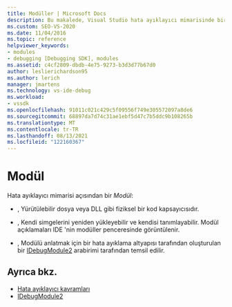```yaml
---
title: Modüller | Microsoft Docs
description: Bu makalede, Visual Studio hata ayıklayıcı mimarisinde bir modülün tanımı ve rolü açıklanır.
ms.custom: SEO-VS-2020
ms.date: 11/04/2016
ms.topic: reference
helpviewer_keywords:
- modules
- debugging [Debugging SDK], modules
ms.assetid: c4cf2809-dbdb-4e75-9273-b3d3d77b67d0
author: leslierichardson95
ms.author: lerich
manager: jmartens
ms.technology: vs-ide-debug
ms.workload:
- vssdk
ms.openlocfilehash: 91011c021c429c5f09556f749e305572097a8de6
ms.sourcegitcommit: 68897da7d74c31ae1ebf5d47c7b5ddc9b108265b
ms.translationtype: MT
ms.contentlocale: tr-TR
ms.lasthandoff: 08/13/2021
ms.locfileid: "122160367"
---
```

# <a name="modules"></a>Modül
Hata ayıklayıcı mimarisi açısından bir *Modül*:

- , Yürütülebilir dosya veya DLL gibi fiziksel bir kod kapsayıcısıdır.

- , Kendi simgelerini yeniden yükleyebilir ve kendisi tanımlayabilir. Modül açıklamaları IDE 'nin modüller penceresinde görüntülenir.

- , Modülü anlatmak için bir hata ayıklama altyapısı tarafından oluşturulan bir [IDebugModule2](../../extensibility/debugger/reference/idebugmodule2.md) arabirimi tarafından temsil edilir.

## <a name="see-also"></a>Ayrıca bkz.
- [Hata ayıklayıcı kavramları](../../extensibility/debugger/debugger-concepts.md)
- [IDebugModule2](../../extensibility/debugger/reference/idebugmodule2.md)
